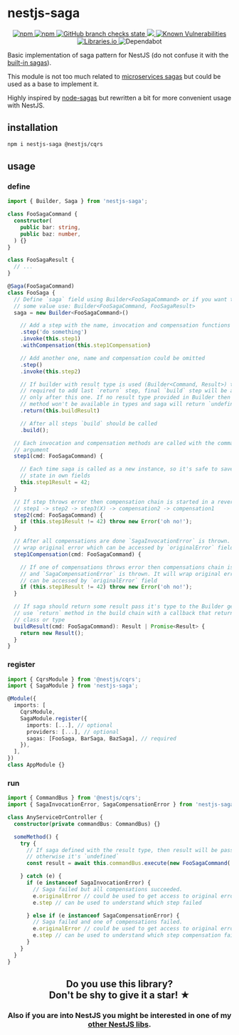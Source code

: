 # nestjs-saga

<p align="center">
  <a href="https://www.npmjs.com/package/nestjs-saga">
    <img alt="npm" src="https://img.shields.io/npm/v/nestjs-saga" />
  </a>
  <a href="https://www.npmjs.com/package/nestjs-saga">
    <img alt="npm" src="https://img.shields.io/npm/dm/nestjs-saga" />
  </a>
  <a href="https://github.com/iamolegga/nestjs-saga/actions">
    <img alt="GitHub branch checks state" src="https://badgen.net/github/checks/iamolegga/nestjs-saga" />
  </a>
  <a href="https://codeclimate.com/github/iamolegga/nestjs-saga/test_coverage">
    <img src="https://api.codeclimate.com/v1/badges/6dccfddb7042674eb005/test_coverage" />
  </a>
  <a href="https://snyk.io/test/github/iamolegga/nestjs-saga">
    <img alt="Known Vulnerabilities" src="https://snyk.io/test/github/iamolegga/nestjs-saga/badge.svg" />
  </a>
  <a href="https://libraries.io/npm/nestjs-saga">
    <img alt="Libraries.io" src="https://img.shields.io/librariesio/release/npm/nestjs-saga">
  </a>
  <img alt="Dependabot" src="https://badgen.net/github/dependabot/iamolegga/nestjs-saga">
</p>

Basic implementation of saga pattern for NestJS (do not confuse it with the [built-in sagas](https://docs.nestjs.com/recipes/cqrs#sagas)).

This module is not too much related to [microservices sagas](https://microservices.io/patterns/data/saga.html) but could be used as a base to implement it.

Highly inspired by [node-sagas](https://github.com/SlavaPanevskiy/node-sagas) but rewritten a bit for more convenient usage with NestJS.

## installation

```sh
npm i nestjs-saga @nestjs/cqrs
```

## usage

### define

```ts
import { Builder, Saga } from 'nestjs-saga';

class FooSagaCommand {
  constructor(
    public bar: string,
    public baz: number,
  ) {}
}

class FooSagaResult {
  // ...
}

@Saga(FooSagaCommand)
class FooSaga {
  // Define `saga` field using Builder<FooSagaCommand> or if you want to return
  // some value use: Builder<FooSagaCommand, FooSagaResult>
  saga = new Builder<FooSagaCommand>()

    // Add a step with the name, invocation and compensation functions
    .step('do something')
    .invoke(this.step1)
    .withCompensation(this.step1Compensation)

    // Add another one, name and compensation could be omitted
    .step()
    .invoke(this.step2)

    // If builder with result type is used (Builder<Command, Result>) then it's
    // required to add last `return` step, final `build` step will be available
    // only after this one. If no result type provided in Builder then this
    // method won't be available in types and saga will return `undefined`
    .return(this.buildResult)

    // After all steps `build` should be called
    .build();

  // Each invocation and compensation methods are called with the command as an
  // argument
  step1(cmd: FooSagaCommand) {

    // Each time saga is called as a new instance, so it's safe to save it's
    // state in own fields
    this.step1Result = 42;
  }

  // If step throws error then compensation chain is started in a reverse order:
  // step1 -> step2 -> step3(X) -> compensation2 -> compensation1
  step2(cmd: FooSagaCommand) {
    if (this.step1Result != 42) throw new Error('oh no!');
  }

  // After all compensations are done `SagaInvocationError` is thrown. It will
  // wrap original error which can be accessed by `originalError` field
  step1Compensation(cmd: FooSagaCommand) {

    // If one of compensations throws error then compensations chain is stopped
    // and `SagaCompensationError` is thrown. It will wrap original error which
    // can be accessed by `originalError` field
    if (this.step1Result != 42) throw new Error('oh no!');
  }

  // If saga should return some result pass it's type to the Builder generic and
  // use `return` method in the build chain with a callback that returns this
  // class or type
  buildResult(cmd: FooSagaCommand): Result | Promise<Result> {
    return new Result();
  }
}
```

### register

```ts
import { CqrsModule } from '@nestjs/cqrs';
import { SagaModule } from 'nestjs-saga';

@Module({
  imports: [
    CqrsModule,
    SagaModule.register({
      imports: [...], // optional
      providers: [...], // optional
      sagas: [FooSaga, BarSaga, BazSaga], // required
    }),
  ],
})
class AppModule {}
```

### run

```ts
import { CommandBus } from '@nestjs/cqrs';
import { SagaInvocationError, SagaCompensationError } from 'nestjs-saga';

class AnyServiceOrController {
  constructor(private commandBus: CommandBus) {}

  someMethod() {
    try {
      // If saga defined with the result type, then result will be passed,
      // otherwise it's `undefined`
      const result = await this.commandBus.execute(new FooSagaCommand(...args));

    } catch (e) {
      if (e instanceof SagaInvocationError) {
        // Saga failed but all compensations succeeded.
        e.originalError // could be used to get access to original error
        e.step // can be used to understand which step failed

      } else if (e instanceof SagaCompensationError) {
        // Saga failed and one of compensations failed.
        e.originalError // could be used to get access to original error
        e.step // can be used to understand which step compensation failed
      }
    }
  }
}
```

<h2 align="center">Do you use this library?<br/>Don't be shy to give it a star! ★</h2>

<h3 align="center">Also if you are into NestJS you might be interested in one of my <a href="https://github.com/iamolegga#nestjs">other NestJS libs</a>.</h3>
